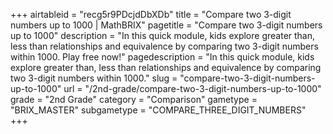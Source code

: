 +++
airtableid = "recg5r9PDcjdDbXDb"
title = "Compare two 3-digit numbers up to 1000 | MathBRIX"
pagetitle = "Compare two 3-digit numbers up to 1000"
description = "In this quick module, kids explore greater than, less than relationships and equivalence by comparing two 3-digit numbers within 1000. Play free now!"
pagedescription = "In this quick module, kids explore greater than, less than relationships and equivalence by comparing two 3-digit numbers within 1000."
slug = "compare-two-3-digit-numbers-up-to-1000"
url = "/2nd-grade/compare-two-3-digit-numbers-up-to-1000"
grade = "2nd Grade"
category = "Comparison"
gametype = "BRIX_MASTER"
subgametype = "COMPARE_THREE_DIGIT_NUMBERS"
+++